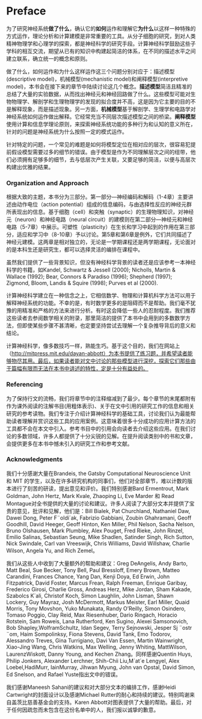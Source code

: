 # Preface

为了研究神经系统**做了什么**，确认它的**如何**运作和理解它**为什么**以这样一种特殊的方式运作，理论分析和计算建模是非常重要的工具。从分子细胞的研究，到对人类精神物理学和心理学的探索，都是神经科学的研究手段。计算神经科学鼓励这些子学科的相互交流，期望从已有的知识中构建起简洁的体系，在不同的描述水平之间建立联系，确立统一的概念和原则。

做了什么，如何运作和为什么这样运作这三个问题分别对应于：描述模型(descriptive model)，机械模型(mechanistic model)和阐释模型(interpretive model)，本书会在接下来的章节中陆续讨论这几个概念。**描述模型**简洁且精准的总结了大量的实验数据，从而找出神经元和神经回路做了什么。这些模型可能对生物物理学、解剖学和生理物理学的发现的拟合度并不高，这是因为它主要的目的不是解释现象，而是描述现象。另一方面，**机械模型**基于解剖学、生理学和电路学对神经系统如何运作做出解释。它经常充当不同层次描述模型之间的桥梁。**阐释模型**使用计算和信息学理论原则，来探索神经系统功能的多种行为和认知的意义所在，针对的问题是神经系统为什么按照一定的模式运作。

针对特定的问题，一个常见的难题是如何将模型定位在相对应的层次，很容易犯提前假设模型需要过多的细节的错误。由于模型是作为不同理解层次之间的纽带，他们必须拥有足够多的细节，去与低层次产生关联，又要足够的简洁，以便与高层次构建出优雅的结果。

### Organization and Approach

根据大致的主题，本书分为三部分。第一部分—神经编码和解码（1-4章）主要讲述由动作电位（action potential）组成的信息编码，与由选择性反应的神经元群所表现出的信息。基于细胞（cell）和突触（synaptic）的生理物理知识，对神经元（neuron）和神经电路（neural circuit）的建模则在第二部分—神经元和神经电路（5-7章）中展示。可塑性（plasticity）在生长和学习中起到的作用在第三部分，适应和学习中（8-10章）予以讨论。第5章和第6章是例外，它们共同描述了神经元建模。这两章是相对独立的，无论是一学期课程还是两学期课程，无论面对的是本科生还是研究生，都可以选择灵活的编排在课程中。

虽然我们提供了一些背景知识，但没有神经科学背景的读者还是应该参考一本神经科学的书籍，如Kandel, Schwartz & Jessell (2000); Nicholls, Martin & Wallace (1992); Bear, Connors & Paradiso (1996); Shepherd (1997); Zigmond, Bloom, Landis & Squire (1998); Purves et al (2000).

计算神经科学建立在一种信念之上，它相信数学、物理和计算机科学方法可以用于解释神经系统的功能。不幸的是，有时数学更多的是阻碍而不是帮助。我们毫不犹豫的用精准和严格的方法来进行分析。有时这会降低一些人的忍耐程度。我们推荐这些读者去参阅数学相关的附录，那里简洁的提供了本书中会用到的多数数学方法，但即使某些步骤不甚清晰，也定要坚持尝试去理解一个复杂推导背后的意义和结论。

计算神经科学，像多数技巧一样，熟能生巧。基于这个目的，我们在网站上（http://mitpress.mit.edu/dayan-abbott）为本书提供了练习题，并希望读者能够物尽其用。最后，如果读者能对文中讨论的那些模型进行深挖，探索它们那些由于篇幅有限而无法在本书中讲述的特性，定是十分有益处的。

### Referencing

为了保持行文的流畅，我们将章节中的注释缩减到了最少。每个章节的末尾都附有作为课外阅读的注解书目(用粗体表示)、关于在文中引用的研究工作的信息和相关研究的参考读物。我们专注于介绍计算神经科学的基础工具，讨论我们认为最能帮助读者理解并赏识这些工具的应用案例。这意味着很多十分成功的应用计算方法的工具都不会在本文中引入。参考书目中的引用会向读者去介绍这些应用。在我们讨论的多数领域，许多人都提供了十分尖锐的见解。在提升阅读类别中的书和文章，会提供更多在本书中憾未引入的研究工作和参考文献。

### Acknowledgments

我们十分感谢大量在Brandeis, the Gatsby Computational Neuroscience Unit 和 MIT 的学生，以及在许多研究机构的同事们，他们对全部章节，难以计数的版本进行了刻苦的研读，提出意见和评价。我们特别感谢Bard Ermentrout, Mark Goldman, John Hertz, Mark Kvale, Zhaoping Li, Eve Marder 和 Read Montague对全书提供的大量的讨论和建议。许多人阅读了大部分文本并提供了宝贵的意见，批评和见解，他们是：Bill Bialek, Pat Churchland, Nathaniel Daw, Dawei Dong, Peter F¨oldi´ak, Fabrizio Gabbiani, Zoubin Ghahramani, Geoff Goodhill, David Heeger, Geoff Hinton, Ken Miller, Phil Nelson, Sacha Nelson, Bruno Olshausen, Mark Plumbley, Alex Pouget, Fred Rieke, John Rinzel, Emilio Salinas, Sebastian Seung, Mike Shadlen, Satinder Singh, Rich Sutton, Nick Swindale, Carl van Vreeswijk, Chris Williams, David Willshaw, Charlie Wilson, Angela Yu, and Rich Zemel。

我们从这些人中收到了大量额外的帮助和建议：Greg DeAngelis, Andy Barto, Matt Beal, Sue Becker, Tony Bell, Paul Bressloff, Emery Brown, Matteo Carandini, Frances Chance, Yang Dan, Kenji Doya, Ed Erwin, John Fitzpatrick, David Foster, Marcus Frean, Ralph Freeman, Enrique Garibay, Frederico Girosi, Charlie Gross, Andreas Herz, Mike Jordan, Sham Kakade, Szabolcs K´ali, Christof Koch, Simon Laughlin, John Lisman, Shawn Lockery, Guy Mayraz, Josh McDermott, Markus Meister, Earl Miller, Quaid Morris, Tony Movshon, Yuko Munakata, Randy O’Reilly, Simon Osindero, Tomaso Poggio, Clay Reid, Max Riesenhuber, Dario Ringach, Horacio Rotstein, Sam Roweis, Lana Rutherford, Ken Sugino, Alexei Samsonovich, Bob Shapley,WolframSchultz, Idan Segev, Terry Sejnowski, Jesper Sj ¨ostr ¨om, Haim Sompolinksy, Fiona Stevens, David Tank, Emo Todorov, Alessandro Treves, Gina Turrigiano, Davi Van Essen, Martin Wainwright, Xiao-Jing Wang, Chris Watkins, Max Welling, Jenny Whiting, MattWilson, LaurenzWiskott, Danny Young, and Kechen Zhang。同样感谢Quentin Huys, Philip Jonkers, Alexander Lerchner, Shih-Chii Liu,M´at´e Lengyel, Alex Loebel,HadiMurr, IainMurray, Jihwan Myung, John van Opstal, David Simon, Ed Snelson, and Rafael Yuste指出文中的错误。

我们感谢Maneesh Sahani的建议和对大部分文本的编排工作，感谢Heidi Cartwright的封面设计以及感谢Michael Rutter的耐心和持续的建议。特别鸣谢来自盖茨比慈善基金会的支持。Karen Abbott对图表提供了大量的帮助。最后，对于任何因疏忽而未包含在这份名单中的人，我们报以诚挚的歉意。
